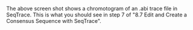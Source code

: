 The above screen shot shows a chromotogram of an .abi trace file in SeqTrace. This is what you should see in step 7 of "8.7 Edit and Create a Consensus Sequence with SeqTrace".
